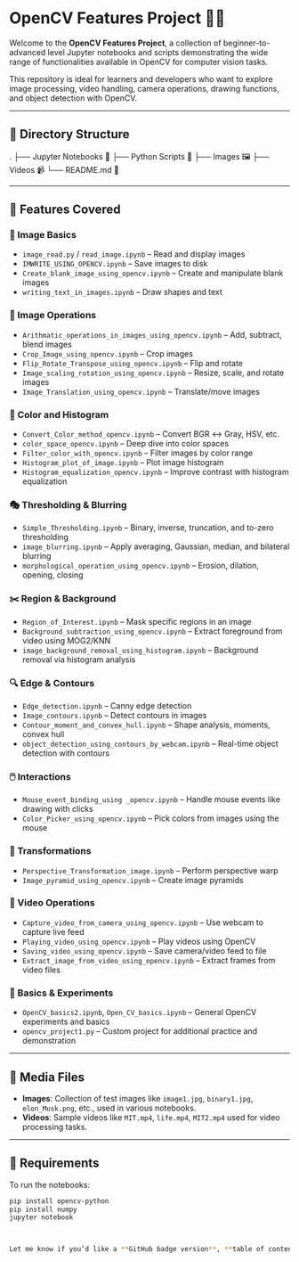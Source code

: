 
# OpenCV Features Project 🧠🎥

Welcome to the **OpenCV Features Project**, a collection of beginner-to-advanced level Jupyter notebooks and scripts demonstrating the wide range of functionalities available in OpenCV for computer vision tasks.

This repository is ideal for learners and developers who want to explore image processing, video handling, camera operations, drawing functions, and object detection with OpenCV.

---

## 📁 Directory Structure

.
├── Jupyter Notebooks 📒
├── Python Scripts 🐍
├── Images 🖼️
├── Videos 📹
└── README.md 📘


---

## 🚀 Features Covered

### 📸 Image Basics
- `image_read.py` / `read_image.ipynb` – Read and display images
- `IMWRITE_USING_OPENCV.ipynb` – Save images to disk
- `Create_blank_image_using_opencv.ipynb` – Create and manipulate blank images
- `writing_text_in_images.ipynb` – Draw shapes and text

### 🔁 Image Operations
- `Arithmatic_operations_in_images_using_opencv.ipynb` – Add, subtract, blend images
- `Crop_Image_using_opencv.ipynb` – Crop images
- `Flip_Rotate_Transpose_using_opencv.ipynb` – Flip and rotate
- `Image_scaling_rotation_using_opencv.ipynb` – Resize, scale, and rotate images
- `Image_Translation_using_opencv.ipynb` – Translate/move images

### 🎨 Color and Histogram
- `Convert_Color_method_opencv.ipynb` – Convert BGR ↔ Gray, HSV, etc.
- `color_space_opencv.ipynb` – Deep dive into color spaces
- `Filter_color_with_opencv.ipynb` – Filter images by color range
- `Histogram_plot_of_image.ipynb` – Plot image histogram
- `Histogram_equalization_opencv.ipynb` – Improve contrast with histogram equalization

### 🎭 Thresholding & Blurring
- `Simple_Thresholding.ipynb` – Binary, inverse, truncation, and to-zero thresholding
- `image_blurring.ipynb` – Apply averaging, Gaussian, median, and bilateral blurring
- `morphological_operation_using_opencv.ipynb` – Erosion, dilation, opening, closing

### ✂️ Region & Background
- `Region_of_Interest.ipynb` – Mask specific regions in an image
- `Background_subtraction_using_opencv.ipynb` – Extract foreground from video using MOG2/KNN
- `image_background_removal_using_histogram.ipynb` – Background removal via histogram analysis

### 🔍 Edge & Contours
- `Edge_detection.ipynb` – Canny edge detection
- `Image_contours.ipynb` – Detect contours in images
- `Contour_moment_and_convex_hull.ipynb` – Shape analysis, moments, convex hull
- `object_detection_using_contours_by_webcam.ipynb` – Real-time object detection with contours

### 🖱️ Interactions
- `Mouse_event_binding_using _opencv.ipynb` – Handle mouse events like drawing with clicks
- `Color_Picker_using_opencv.ipynb` – Pick colors from images using the mouse

### 🔄 Transformations
- `Perspective_Transformation_image.ipynb` – Perform perspective warp
- `Image_pyramid_using_opencv.ipynb` – Create image pyramids

### 🎥 Video Operations
- `Capture_video_from_camera_using_opencv.ipynb` – Use webcam to capture live feed
- `Playing_video_using_opencv.ipynb` – Play videos using OpenCV
- `Saving_video_using_opencv.ipynb` – Save camera/video feed to file
- `Extract_image_from_video_using_opencv.ipynb` – Extract frames from video files

### 🧪 Basics & Experiments
- `OpenCV_basics2.ipynb`, `Open_CV_basics.ipynb` – General OpenCV experiments and basics
- `opencv_project1.py` – Custom project for additional practice and demonstration

---

## 📂 Media Files

- **Images**: Collection of test images like `image1.jpg`, `binary1.jpg`, `elon_Musk.png`, etc., used in various notebooks.
- **Videos**: Sample videos like `MIT.mp4`, `life.mp4`, `MIT2.mp4` used for video processing tasks.

---

## 🔧 Requirements

To run the notebooks:

```bash
pip install opencv-python
pip install numpy
jupyter notebook



Let me know if you’d like a **GitHub badge version**, **table of contents**, or **interactive preview for notebooks**, and I’ll add it!

